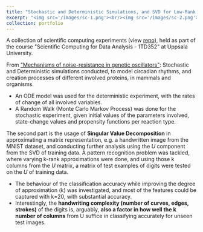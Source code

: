 ```yaml
---
title: "Stochastic and Deterministic Simulations, and SVD for Low-Rank Approximation and Pattern Recognition"
excerpt: "<img src='/images/sc-1.png'><br/><img src='/images/sc-2.png'><br/><img src='/images/sc-3.png'><br/><img src='/images/sc-4.png'><br/><img src='/images/sc-5.png'>"
collection: portfolio
---
```


A collection of scientific computing experiments (view [repo](https://github.com/adityak714/scientific-computations/tree/main)), held as part of the course "Scientific Computing for Data Analysis - 1TD352" at Uppsala University.

From ["Mechanisms of noise-resistance in genetic oscillators"](https://www.pnas.org/doi/abs/10.1073/pnas.092133899): Stochastic and Deterministic simulations conducted, to model circadian rhythms, and creation processes of different involved proteins, in mammals and organisms. 
- An ODE model was used for the deterministic experiment, with the rates of change of all involved variables. 
- A Random Walk (Monte Carlo Markov Process) was done for the stochastic experiment, given initial values of the parameters involved, state-change values and propensity functions per reaction type. 

The second part is the usage of **Singular Value Decomposition** in approximating a matrix representation, e.g. a handwritten image from the MNIST dataset, and conducting further analysis using the *U* component from the SVD of training data. A pattern recognition problem was tackled, where varying k-rank approximations were done, and using those k columns from the *U* matrix, a matrix of test examples of digits were tested on the *U* of training data. 
- The behaviour of the classification accuracy while improving the degree of approximation (k) was investigated, and most of the features could be captured with k=20, with substantial accuracy. 
- Interestingly, the **handwriting complexity (number of curves, edges, strokes)** of the digits is, arguably, **also a factor in how well the k number of columns** from U suffice in classifying accurately for unseen test images.
